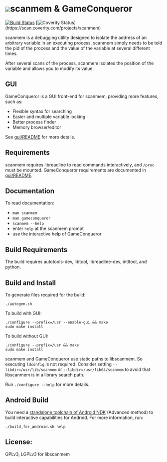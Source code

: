 # ![](https://raw.githubusercontent.com/scanmem/scanmem/master/gui/GameConqueror_72x72.png)scanmem & GameConqueror

[![Build Status](https://travis-ci.org/scanmem/scanmem.svg?branch=master)](https://travis-ci.org/scanmem/scanmem)
[![Coverity Status](https://scan.coverity.com/projects/8565/badge.svg?flat=1")](https://scan.coverity.com/projects/scanmem)

scanmem is a debugging utility designed to isolate the address of an arbitrary
variable in an executing process. scanmem simply needs to be told the pid of
the process and the value of the variable at several different times.

After several scans of the process, scanmem isolates the position of the
variable and allows you to modify its value.

## GUI

GameConqueror is a GUI front-end for scanmem, providing more features, such as:
  * Flexible syntax for searching
  * Easier and multiple variable locking
  * Better process finder
  * Memory browser/editor

See [gui/README](gui/README) for more details.

## Requirements

scanmem requires libreadline to read commands interactively, and `/proc` must be
mounted. GameConqueror requirements are documented in [gui/README](gui/README).

## Documentation

To read documentation:
  * `man scanmem`
  * `man gameconqueror`
  * `scanmem --help`
  * enter `help` at the scanmem prompt
  * use the interactive help of GameConqueror

## Build Requirements

The build requires autotools-dev, libtool, libreadline-dev, intltool, and python.

## Build and Install

To generate files required for the build:

    ./autogen.sh

To build with GUI:

    ./configure --prefix=/usr --enable-gui && make
    sudo make install

To build without GUI:

    ./configure --prefix=/usr && make
    sudo make install

scanmem and GameConqueror use static paths to libscanmem. So executing
`ldconfig` is not required. Consider setting `--libdir=/usr/lib/scanmem` or
`--libdir=/usr/lib64/scanmem` to avoid that libscanmem is in a library
search path.

Run `./configure --help` for more details.

## Android Build

You need a
[standalone toolchain of Android NDK](https://developer.android.com/ndk/guides/standalone_toolchain.html#itc)
(Advanced method) to build interactive capabilities for Android.
For more information, run:

    ./build_for_android.sh help

## License: 

GPLv3, LGPLv3 for libscanmem
